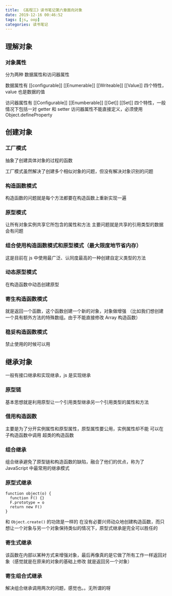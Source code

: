 ```yaml
---
title: 《高程三》读书笔记第六章面向对象
date: 2019-12-16 00:46:52
tags: [js, oop]
categories: 读书笔记
---
```


## 理解对象

### 对象属性

分为两种 数据属性和访问器属性

数据属性有 [[configurable]] [[Enumerable]] [[Writeable]] [[Value]] 四个特性，value 也是数据的值

访问器属性有 [[Configurable]] [[Enumberable]] [[Get]] [[Set]] 四个特性，一般情况下包括一对 getter 和 setter
访问器属性不能直接定义，必须使用 Object.defineProperty



## 创建对象

### 工厂模式

抽象了创建具体对象的过程的函数

工厂模式虽然解决了创建多个相似对象的问题，但没有解决对象识别的问题

### 构造函数模式

构造函数的问题就是每个方法都要在构造函数上重新实现一遍

### 原型模式

让所有对象实例共享它所包含的属性和方法
主要问题就是共享的引用类型的数据会有问题

### 组合使用构造函数模式和原型模式（最大限度地节省内存）

这是目前在 js 中使用最广泛、认同度最高的一种创建自定义类型的方法

### 动态原型模式

在构造函数中动态创建原型

### 寄生构造函数模式

就是返回一个函数，这个函数创建一个新的对象，对象做增强
（比如我们想创建一个具有额外方法的特殊数组。由于不能直接修改 Array 构造函数）

### 稳妥构造函数模式

禁止使用的时候可以用



## 继承对象

一般有接口继承和实现继承，js 是实现继承

### 原型链

基本思想就是利用原型让一个引用类型继承另一个引用类型的属性和方法

### 借用构造函数

主要是为了分开实例属性和原型属性，原型属性要公用，实例属性却不能
可以在子构造函数中调用 超类的构造函数

### 组合继承

组合继承避免了原型链和构造函数的缺陷，融合了他们的优点，称为了 JavaScript 中最常用的继承模式

### 原型式继承

```
function object(o) {
  function F() {}
  F.prototype = o
  return new F()
}
```

和 `Object.create()` 的功效是一样的
在没有必要兴师动众地创建构造函数，而只想让一个对象与另一个对象保持类似的情况下，原型式继承是完全可以胜任的

### 寄生式继承

该函数在内部以某种方式来增强对象，最后再像真的是它做了所有工作一样返回对象（感觉就是在原来的对象的基础上修改 就是返回另一个对象）

### 寄生组合式继承

解决组合继承调用两次的问题，感觉也。。无所谓的呀
